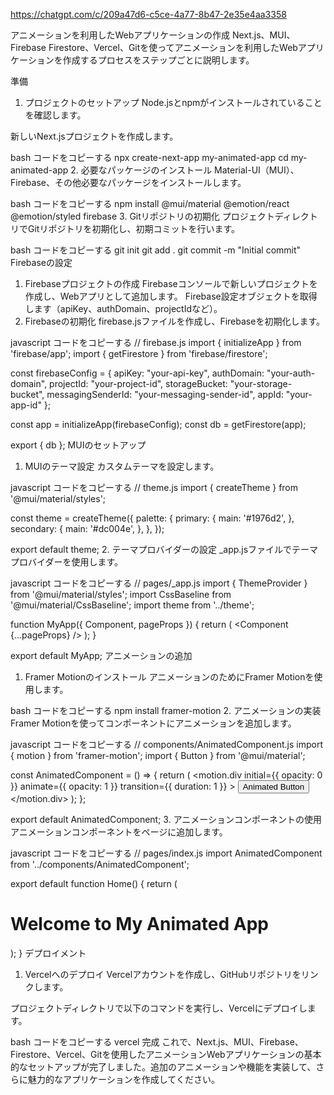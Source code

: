 https://chatgpt.com/c/209a47d6-c5ce-4a77-8b47-2e35e4aa3358

アニメーションを利用したWebアプリケーションの作成
Next.js、MUI、Firebase Firestore、Vercel、Gitを使ってアニメーションを利用したWebアプリケーションを作成するプロセスをステップごとに説明します。

準備
1. プロジェクトのセットアップ
Node.jsとnpmがインストールされていることを確認します。

新しいNext.jsプロジェクトを作成します。

bash
コードをコピーする
npx create-next-app my-animated-app
cd my-animated-app
2. 必要なパッケージのインストール
Material-UI（MUI）、Firebase、その他必要なパッケージをインストールします。

bash
コードをコピーする
npm install @mui/material @emotion/react @emotion/styled firebase
3. Gitリポジトリの初期化
プロジェクトディレクトリでGitリポジトリを初期化し、初期コミットを行います。

bash
コードをコピーする
git init
git add .
git commit -m "Initial commit"
Firebaseの設定
1. Firebaseプロジェクトの作成
Firebaseコンソールで新しいプロジェクトを作成し、Webアプリとして追加します。
Firebase設定オブジェクトを取得します（apiKey、authDomain、projectIdなど）。
2. Firebaseの初期化
firebase.jsファイルを作成し、Firebaseを初期化します。

javascript
コードをコピーする
// firebase.js
import { initializeApp } from 'firebase/app';
import { getFirestore } from 'firebase/firestore';

const firebaseConfig = {
  apiKey: "your-api-key",
  authDomain: "your-auth-domain",
  projectId: "your-project-id",
  storageBucket: "your-storage-bucket",
  messagingSenderId: "your-messaging-sender-id",
  appId: "your-app-id"
};

const app = initializeApp(firebaseConfig);
const db = getFirestore(app);

export { db };
MUIのセットアップ
1. MUIのテーマ設定
カスタムテーマを設定します。

javascript
コードをコピーする
// theme.js
import { createTheme } from '@mui/material/styles';

const theme = createTheme({
  palette: {
    primary: {
      main: '#1976d2',
    },
    secondary: {
      main: '#dc004e',
    },
  },
});

export default theme;
2. テーマプロバイダーの設定
_app.jsファイルでテーマプロバイダーを使用します。

javascript
コードをコピーする
// pages/_app.js
import { ThemeProvider } from '@mui/material/styles';
import CssBaseline from '@mui/material/CssBaseline';
import theme from '../theme';

function MyApp({ Component, pageProps }) {
  return (
    <ThemeProvider theme={theme}>
      <CssBaseline />
      <Component {...pageProps} />
    </ThemeProvider>
  );
}

export default MyApp;
アニメーションの追加
1. Framer Motionのインストール
アニメーションのためにFramer Motionを使用します。

bash
コードをコピーする
npm install framer-motion
2. アニメーションの実装
Framer Motionを使ってコンポーネントにアニメーションを追加します。

javascript
コードをコピーする
// components/AnimatedComponent.js
import { motion } from 'framer-motion';
import { Button } from '@mui/material';

const AnimatedComponent = () => {
  return (
    <motion.div
      initial={{ opacity: 0 }}
      animate={{ opacity: 1 }}
      transition={{ duration: 1 }}
    >
      <Button variant="contained" color="primary">
        Animated Button
      </Button>
    </motion.div>
  );
};

export default AnimatedComponent;
3. アニメーションコンポーネントの使用
アニメーションコンポーネントをページに追加します。

javascript
コードをコピーする
// pages/index.js
import AnimatedComponent from '../components/AnimatedComponent';

export default function Home() {
  return (
    <div>
      <h1>Welcome to My Animated App</h1>
      <AnimatedComponent />
    </div>
  );
}
デプロイメント
1. Vercelへのデプロイ
Vercelアカウントを作成し、GitHubリポジトリをリンクします。

プロジェクトディレクトリで以下のコマンドを実行し、Vercelにデプロイします。

bash
コードをコピーする
vercel
完成
これで、Next.js、MUI、Firebase、Firestore、Vercel、Gitを使用したアニメーションWebアプリケーションの基本的なセットアップが完了しました。追加のアニメーションや機能を実装して、さらに魅力的なアプリケーションを作成してください。

